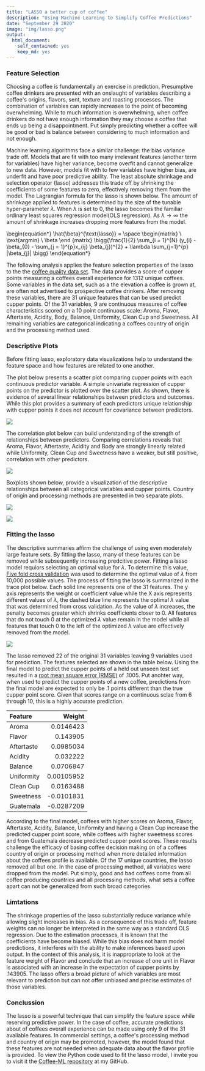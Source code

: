 ```yaml
---
title: "LASSO a better cup of coffee"
description: "Using Machine Learning to Simplify Coffee Predictions"
date: "September 29 2020"
image: "img/lasso.png"
output:
  html_document:
    self_contained: yes
    keep_md: yes
---
```


<script type="text/javascript" id="MathJax-script" async
  src="https://cdn.jsdelivr.net/npm/mathjax@3/es5/tex-mml-chtml.js">
</script>

### Feature Selection

Choosing a coffee is fundamentally an exercise in prediction. Presumptive coffee drinkers are presented with an onslaught of variables describing a coffee's origins, flavors, sent, texture and roasting processes. The combination of variables can rapidly increases to the point of becoming overwhelming. While to much information is overwhelming, when coffee drinkers do not have enough information they may choose a coffee that ends up being a disappointment. Put simply predicting whether a coffee will be good or bad is balance between considering to much information and not enough. 

Machine learning algorithms face a similar challenge: the bias variance trade off. Models that are fit with too many irrelevant features (another term for variables) have higher variance, become overfit and cannot generalize to new data. However, models fit with to few variables have higher bias, are underfit and have poor predictive ability. The least absolute shrinkage and selection operator (lasso) addresses this trade off by shrinking the coefficients of some features to zero, effectively removing them from the model. The Lagrangian formula for the lasso is shown below. The amount of shrinkage applied to features is determined by the size of the tunable hyper-parameter $\lambda$. When $\lambda$ is set to 0, the lasso becomes the familiar ordinary least squares regression model(OLS regression). As $\lambda \to \infty$ the amount of shrinkage increases dropping more features from the model. 

\begin{equation*}
\hat{\beta}^{\text{lasso}} = \space \begin{matrix} \\ \text{argmin} \\ \beta \end {matrix}
\bigg\{\frac{1}{2} \sum_{i = 1}^{N} (y_{i} - \beta_{0} - \sum_{j = 1}^{p}x_{ij} \beta_{j})^{2} + \lambda \sum_{j=1}^{p} |\beta_{j}|  \bigg\}
\end{equation*}

The following analysis applies the feature selection properties of the lasso to the the [coffee quality data set](https://www.kaggle.com/volpatto/coffee-quality-database-from-cqi). The data  provides a score of cupper points measuring a coffees overall experience for 1312 unique coffees. Some variables in the data set, such as a the elevation a coffee is grown at, are often not advertised to prospective coffee drinkers. After removing these variables, there are 31 unique features that can be used predict cupper points. Of the 31 variables, 9 are continuous measures of coffee characteristics scored on a 10 point continuous scale: Aroma, Flavor, Aftertaste, Acidity, Body, Balance, Uniformity, Clean Cup and Sweetness. All remaining variables are categorical indicating a coffees country of origin and the processing method used. 

### Descriptive Plots 

Before fitting lasso, exploratory data visualizations help to understand the feature space and how features are related to one another. 

The plot below presents a scatter plot comparing cupper points with each continuous predictor variable. A simple univariate regression of cupper points on the predictor is plotted over the scatter plot. As shown, there is evidence of several linear relationships between predictors and outcomes. While this plot provides a summary of each predictors unique relationship with cupper points it does not account for covariance between predictors.

![](./Plots/Figure_2.png)

The correlation plot below can build understanding of the strength of relationships between predictors. Comparing correlations reveals that Aroma, Flavor, Aftertaste, Acidity and Body are strongly linearly related while Uniformity, Clean Cup and Sweetness have a weaker, but still positive, correlation with other predictors. 

![](./Plots/Figure_1.png)


Boxplots shown below, provide a visualization of the descriptive relationships between all categorical variables and cupper points. Country of origin and processing methods are presented in two separate plots.


![](./Plots/Figure_3.png)


![](./Plots/Figure_4.png)

### Fitting the lasso

The descriptive summaries affirm the challenge of using even moderately large feature sets. By fitting the lasso, many of these features can be removed while subsequently increasing predcitive power. Fitting a lasso model requiors selecting an optimal value for $\lambda$. To determine this value, [Five fold cross validation](https://scikit-learn.org/stable/modules/cross_validation.html) was used to determine the optimal value of $\lambda$ from 10,000 possible values. The process of fitting the lasso is summarized in the  trace plot below. Each solid line represents one of the 31 features. The y axis represents the weight or coefficient value while the X axis represents different values of $\lambda$, the dashed blue line represents the optimal $\lambda$ value that was determined from cross validation. As the value of $\lambda$ increases, the penalty becomes greater which shrinks coefficients closer to 0. All features that do not touch 0 at the optimized $\lambda$ value remain in the model while all features that touch 0 to the left of the optimized $\lambda$ value are effectively removed from the model. 


![](./Plots/Figure_5.png)



The lasso removed 22 of the original 31 variables leaving 9 variables used for prediction. The features selected are shown in the table below. Using the final model to predict the cupper points of a held out unseen test set resulted in a [root  mean square error (RMSE)](https://statweb.stanford.edu/~susan/courses/s60/split/node60.html) of .1005. Put anohter way, when used to predict the cupper points of a new coffee, predictions from the final model are expected to only be .1 points different than the true cupper point score. Given that scores range on a continuous sclae from 6 through 10, this is  a highly accurate prediction.


| Feature      |      Weight |
|:-------------|------------:|
| Aroma        |  0.0146423  |
| Flavor       |  0.143905   |
| Aftertaste   |  0.0985034  |
| Acidity      |  0.032222   |
| Balance      |  0.0706847  |
| Uniformity   |  0.00105952 |
| Clean Cup    |  0.0163488  |
| Sweetness    | -0.0101831  |
| Guatemala    | -0.0287209  |


According to the final model, coffees with higher scores on Aroma, Flavor, Aftertaste, Acidity, Balance, Uniformity and having a Clean Cup increase the predicted cupper point score, while coffees with higher sweetness scores and from Guatemala decrease predicted cupper point scores. These results challenge the efficacy of basing coffee decision making on of a coffees country of origin or processing method when more detailed information about the coffees profile is available. Of the 17 unique countries, the lasso removed all but one. In the case of processing method, all variables were dropped from the model. Put simply, good and bad coffees come from all coffee producing countries and all processing methods, what sets a coffee apart can not be generalized from such broad categories.

### Limtations

The shrinkage properties of the lasso substantially reduce variance while allowing slight increases in bias. As a consequence of this trade off, feature weights can no longer be interpreted in the same way as a standard OLS regression. Due to the estimation processes, it is known that the coefficients have become biased. While this bias does not harm model predictions, it interferes with the ability to make inferences based upon output. In the context of this analysis, it is inappropriate to look at the feature weight of Flavor and conclude that an increase of one unit in Flavor is associated with an increase in the expectation of cupper points by .143905. The lasso offers a broad picture of which variables are most relevant to prediction but can not offer unbiased and precise estimates of those variables. 


### Conclussion

The lasso is a powerful technique that can simplify the feature space while reserving predictive power. In the case of coffee, accurate predictions about of coffees overall experience can be made using only 9 of the 31 available features. In commercial settings, a coffee's processing method and country of origin may be promoted, however, the model found that these features are not needed when adequate data about the flavor profile is provided. To view the Python code used to fit the lasso model, I invite you to visit it the [Coffee-ML repository](https://github.com/gperrett/Coffee-ML) at my GitHub. 


